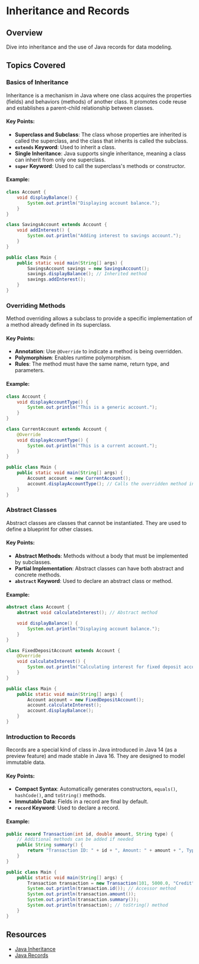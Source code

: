 # Inheritance and Records

## Overview

Dive into inheritance and the use of Java records for data modeling.

## Topics Covered

### Basics of Inheritance
Inheritance is a mechanism in Java where one class acquires the properties (fields) and behaviors (methods) of another class. It promotes code reuse and establishes a parent-child relationship between classes.

#### Key Points:
- **Superclass and Subclass**: The class whose properties are inherited is called the superclass, and the class that inherits is called the subclass.
- **`extends` Keyword**: Used to inherit a class.
- **Single Inheritance**: Java supports single inheritance, meaning a class can inherit from only one superclass.
- **`super` Keyword**: Used to call the superclass's methods or constructor.

#### Example:
```java
class Account {
    void displayBalance() {
        System.out.println("Displaying account balance.");
    }
}

class SavingsAccount extends Account {
    void addInterest() {
        System.out.println("Adding interest to savings account.");
    }
}

public class Main {
    public static void main(String[] args) {
        SavingsAccount savings = new SavingsAccount();
        savings.displayBalance(); // Inherited method
        savings.addInterest();
    }
}
```

### Overriding Methods
Method overriding allows a subclass to provide a specific implementation of a method already defined in its superclass.

#### Key Points:
- **Annotation**: Use `@Override` to indicate a method is being overridden.
- **Polymorphism**: Enables runtime polymorphism.
- **Rules**: The method must have the same name, return type, and parameters.

#### Example:
```java
class Account {
    void displayAccountType() {
        System.out.println("This is a generic account.");
    }
}

class CurrentAccount extends Account {
    @Override
    void displayAccountType() {
        System.out.println("This is a current account.");
    }
}

public class Main {
    public static void main(String[] args) {
        Account account = new CurrentAccount();
        account.displayAccountType(); // Calls the overridden method in CurrentAccount
    }
}
```

### Abstract Classes
Abstract classes are classes that cannot be instantiated. They are used to define a blueprint for other classes.

#### Key Points:
- **Abstract Methods**: Methods without a body that must be implemented by subclasses.
- **Partial Implementation**: Abstract classes can have both abstract and concrete methods.
- **`abstract` Keyword**: Used to declare an abstract class or method.

#### Example:
```java
abstract class Account {
    abstract void calculateInterest(); // Abstract method

    void displayBalance() {
        System.out.println("Displaying account balance.");
    }
}

class FixedDepositAccount extends Account {
    @Override
    void calculateInterest() {
        System.out.println("Calculating interest for fixed deposit account.");
    }
}

public class Main {
    public static void main(String[] args) {
        Account account = new FixedDepositAccount();
        account.calculateInterest();
        account.displayBalance();
    }
}
```

### Introduction to Records
Records are a special kind of class in Java introduced in Java 14 (as a preview feature) and made stable in Java 16. They are designed to model immutable data.

#### Key Points:
- **Compact Syntax**: Automatically generates constructors, `equals()`, `hashCode()`, and `toString()` methods.
- **Immutable Data**: Fields in a record are final by default.
- **`record` Keyword**: Used to declare a record.

#### Example:
```java
public record Transaction(int id, double amount, String type) {
    // Additional methods can be added if needed
    public String summary() {
        return "Transaction ID: " + id + ", Amount: " + amount + ", Type: " + type;
    }
}

public class Main {
    public static void main(String[] args) {
        Transaction transaction = new Transaction(101, 5000.0, "Credit");
        System.out.println(transaction.id()); // Accessor method
        System.out.println(transaction.amount());
        System.out.println(transaction.summary());
        System.out.println(transaction); // toString() method
    }
}
```

## Resources
- [Java Inheritance](https://docs.oracle.com/javase/tutorial/java/IandI/subclasses.html)
- [Java Records](https://docs.oracle.com/en/java/javase/16/language/records.html)
